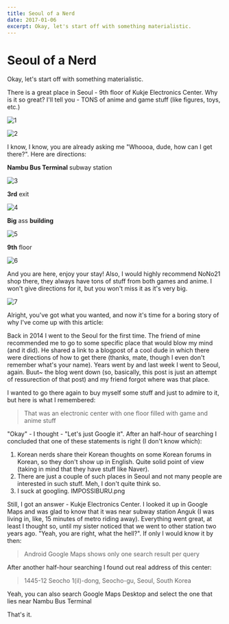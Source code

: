 ```yaml
---
title: Seoul of a Nerd
date: 2017-01-06
excerpt: Okay, let's start off with something materialistic.
---
```


# Seoul of a Nerd

Okay, let's start off with something materialistic.

There is a great place in Seoul - 9th floor of Kukje Electronics Center.
Why is it so great? I'll tell you - TONS of anime and game stuff
(like figures, toys, etc.)

![1](./images/1.png)

![2](./images/2.png)

I know, I know, you are already asking me "Whoooa, dude, how can I get there?".
Here are directions:

**Nambu Bus Terminal** subway station

![3](./images/3.png)

**3rd** exit

![4](./images/4.png)

**Big** ass **building**

![5](./images/5.png)

**9th** floor

![6](./images/6.png)

And you are here, enjoy your stay! Also, I would highly recommend NoNo21 shop
there, they always have tons of stuff from both games and anime. I won't give
directions for it, but you won't miss it as it's very big.

![7](./images/7.png)

Alright, you've got what you wanted, and now it's time for a boring story of why
I've come up with this article:

Back in 2014 I went to the Seoul for the first time. The friend of mine
recommended me to go to some specific place that would blow my mind (and it
did). He shared a link to a blogpost of a cool dude in which there were
directions of how to get there (thanks, mate, though I even don't remember
what's your name). Years went by and last week I went to Seoul, again. Buut~ the
blog went down (so, basically, this post is just an attempt of ressurection of
that post) and my friend forgot where was that place.

I wanted to go there again to buy myself some stuff and just to admire to it,
but here is what I remembered:

> That was an electronic center with one floor filled with game and anime stuff

"Okay" - I thought - "Let's just Google it". After an half-hour of searching I
concluded that one of these statements is right (I don't know which):

1. Korean nerds share their Korean thoughts on some Korean forums in Korean, so
   they don't show up in English. Quite solid point of view (taking in mind that
   they have stuff like Naver).
2. There are just a couple of such places in Seoul and not many people are
   interested in such stuff. Meh, I don't quite think so.
3. I suck at googling. IMPOSSIBURU.png

Still, I got an answer - Kukje Electronics Center. I looked it up in Google Maps
and was glad to know that it was near subway station Anguk (I was living in,
like, 15 minutes of metro riding away). Everything went great, at least I
thought so, until my sister noticed that we went to other station two years ago.
"Yeah, you are right, what the hell?". If only I would know it by then:

> Android Google Maps shows only one search result per query

After another half-hour searching I found out real address of this center:

> [](#header-3)1445-12 Seocho 1(il)-dong, Seocho-gu, Seoul, South Korea

Yeah, you can also search Google Maps Desktop and select the one that lies near
Nambu Bus Terminal

That's it.

<Giscus />
